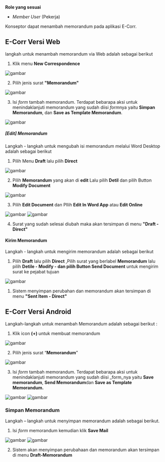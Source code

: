 **Role yang sesuai**

- *Member User* (Pekerja)

Konseptor dapat menambah memorandum pada aplikasi E-Corr. 

## **E-Corr Versi Web**

langkah untuk menambah memorandum via Web adalah sebagai berikut

1. Klik menu **New Correspondence**

![gambar](Memorandum/MM_Web/MM_1.png)

2. Pilih jenis surat **"Memorandum"**

![gambar](Memorandum/MM_Web/MM_2.png)

3. Isi *form* tambah memorandum. Terdapat bebarapa aksi untuk menindaklanjuti memorandum yang sudah diisi *form*nya yaitu **Simpan Memorandum**,  dan **Save as Template Memorandum**.

![gambar](Memorandum/MM_Web/MM_3.png)



##### [Edit] Memorandum

Langkah - langkah untuk mengubah isi memorandum melalui Word Desktop adalah sebagai berikut

1. Pilih Menu **Draft** lalu pilih **Direct**

![gambar](Memorandum/MM_Web/MM_4.png)

2. Pilih **Memorandum** yang akan di **edit** Lalu pilih **Detil** dan pilih Button **Modify Document**
   
![gambar](Memorandum/MM_Web/MM_5.png)

3. Pilih **Edit Document** dan PIlih **Edit In Word App** atau **Edit Online**
   
![gambar](Memorandum/MM_Web/MM_6.png)
![gambar](Memorandum/MM_Web/MM_6.png)

4. Surat yang sudah selesai diubah maka akan tersimpan di menu **"Draft - Direct"**

#### Kirim Memorandum

Langkah - langkah untuk mengirim memorandum adalah sebagai berikut

1. Pilih **Draft** lalu pilih **Direct** ,Pilih surat yang berlabel **Memorandum** lalu pilih **Detile - Modify - dan pilih Button Send Document** untuk mengirim surat ke pejabat tujuan

![gambar](Memorandum/MM_Web/MM_7.png)

1. Sistem menyimpan perubahan dan memorandum akan tersimpan di menu **"Sent Item - Direct"**


## **E-Corr Versi Android**

Langkah-langkah untuk menambah Memorandum adalah sebagai berikut :

1. 	Klik icon **(+)** untuk membuat memorandum

![gambar](Memorandum/MM_Android/Tambahmemo/02MM-49.png)

2. Pilih jenis surat “**Memorandum**”
   
![gambar](Memorandum/MM_Android/Tambahmemo/02MM-50.png)

3. Isi _form_ tambah memorandum. Terdapat bebarapa aksi untuk menindaklanjuti memorandum yang sudah diisi _form_nya yaitu **Save memorandum**, **Send Memorandum**dan **Save as Template Memorandum.**

![gambar](Memorandum/MM_Android/Tambahmemo/02MM-51.png) 
![gambar](Memorandum/MM_Android/Tambahmemo/02MM-52.png) 

### Simpan Memorandum

Langkah – langkah untuk menyimpan memorandum adalah sebagai berikut.

1. Isi _form_ memorandum kemudian klik **Save Mail**

![gambar](Memorandum/MM_Android/Tambahmemo/02MM-52.png) 
![gambar](Memorandum/MM_Android/Tambahmemo/02MM-53.png)

2. Sistem akan menyimpan perubahaan dan memorandum akan tersimpan di menu **Draft-Memorandum**



